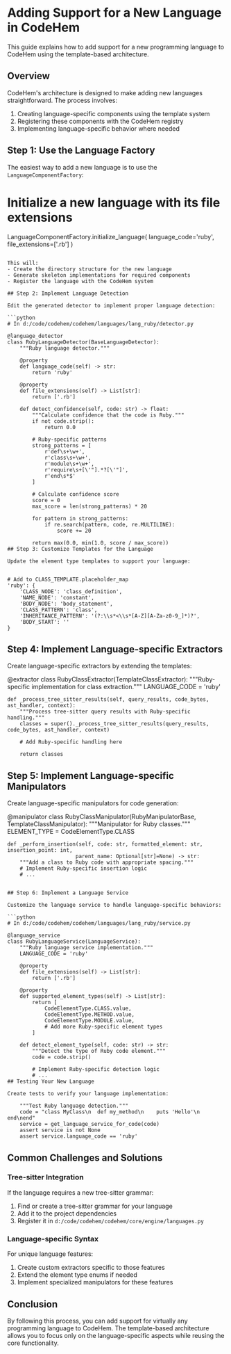# Adding Support for a New Language in CodeHem

This guide explains how to add support for a new programming language to CodeHem using the template-based architecture.

## Overview

CodeHem's architecture is designed to make adding new languages straightforward. The process involves:

1. Creating language-specific components using the template system
2. Registering these components with the CodeHem registry
3. Implementing language-specific behavior where needed

## Step 1: Use the Language Factory

The easiest way to add a new language is to use the `LanguageComponentFactory`:


# Initialize a new language with its file extensions
LanguageComponentFactory.initialize_language(
    language_code='ruby',
    file_extensions=['.rb']
)
```

This will:
- Create the directory structure for the new language
- Generate skeleton implementations for required components
- Register the language with the CodeHem system

## Step 2: Implement Language Detection

Edit the generated detector to implement proper language detection:

```python
# In d:/code/codehem/codehem/languages/lang_ruby/detector.py

@language_detector
class RubyLanguageDetector(BaseLanguageDetector):
    """Ruby language detector."""

    @property
    def language_code(self) -> str:
        return 'ruby'

    @property
    def file_extensions(self) -> List[str]:
        return ['.rb']

    def detect_confidence(self, code: str) -> float:
        """Calculate confidence that the code is Ruby."""
        if not code.strip():
            return 0.0
            
        # Ruby-specific patterns
        strong_patterns = [
            r'def\s+\w+',
            r'class\s+\w+',
            r'module\s+\w+',
            r'require\s+[\'"].*?[\'"]',
            r'end\s*$'
        ]
        
        # Calculate confidence score
        score = 0
        max_score = len(strong_patterns) * 20
        
        for pattern in strong_patterns:
            if re.search(pattern, code, re.MULTILINE):
                score += 20
                
        return max(0.0, min(1.0, score / max_score))
## Step 3: Customize Templates for the Language

Update the element type templates to support your language:


# Add to CLASS_TEMPLATE.placeholder_map
'ruby': {
    'CLASS_NODE': 'class_definition',
    'NAME_NODE': 'constant',
    'BODY_NODE': 'body_statement',
    'CLASS_PATTERN': 'class',
    'INHERITANCE_PATTERN': '(?:\\s*<\\s*[A-Z][A-Za-z0-9_]*)?',
    'BODY_START': ''
}
```

## Step 4: Implement Language-specific Extractors

Create language-specific extractors by extending the templates:


@extractor
class RubyClassExtractor(TemplateClassExtractor):
    """Ruby-specific implementation for class extraction."""
    LANGUAGE_CODE = 'ruby'
    
    def _process_tree_sitter_results(self, query_results, code_bytes, ast_handler, context):
        """Process tree-sitter query results with Ruby-specific handling."""
        classes = super()._process_tree_sitter_results(query_results, code_bytes, ast_handler, context)
        
        # Add Ruby-specific handling here
        
        return classes
## Step 5: Implement Language-specific Manipulators

Create language-specific manipulators for code generation:


@manipulator
class RubyClassManipulator(RubyManipulatorBase, TemplateClassManipulator):
    """Manipulator for Ruby classes."""
    ELEMENT_TYPE = CodeElementType.CLASS
    
    def _perform_insertion(self, code: str, formatted_element: str, insertion_point: int, 
                          parent_name: Optional[str]=None) -> str:
        """Add a class to Ruby code with appropriate spacing."""
        # Implement Ruby-specific insertion logic
        # ...
```

## Step 6: Implement a Language Service

Customize the language service to handle language-specific behaviors:

```python
# In d:/code/codehem/codehem/languages/lang_ruby/service.py

@language_service
class RubyLanguageService(LanguageService):
    """Ruby language service implementation."""
    LANGUAGE_CODE = 'ruby'

    @property
    def file_extensions(self) -> List[str]:
        return ['.rb']

    @property
    def supported_element_types(self) -> List[str]:
        return [
            CodeElementType.CLASS.value,
            CodeElementType.METHOD.value,
            CodeElementType.MODULE.value,
            # Add more Ruby-specific element types
        ]

    def detect_element_type(self, code: str) -> str:
        """Detect the type of Ruby code element."""
        code = code.strip()
        
        # Implement Ruby-specific detection logic
        # ...
## Testing Your New Language

Create tests to verify your language implementation:

    """Test Ruby language detection."""
    code = "class MyClass\n  def my_method\n    puts 'Hello'\n  end\nend"
    service = get_language_service_for_code(code)
    assert service is not None
    assert service.language_code == 'ruby'
```

## Common Challenges and Solutions

### Tree-sitter Integration

If the language requires a new tree-sitter grammar:

1. Find or create a tree-sitter grammar for your language
2. Add it to the project dependencies
3. Register it in `d:/code/codehem/codehem/core/engine/languages.py`

### Language-specific Syntax

For unique language features:

1. Create custom extractors specific to those features
2. Extend the element type enums if needed
3. Implement specialized manipulators for these features

## Conclusion

By following this process, you can add support for virtually any programming language to CodeHem. The template-based architecture allows you to focus only on the language-specific aspects while reusing the core functionality.